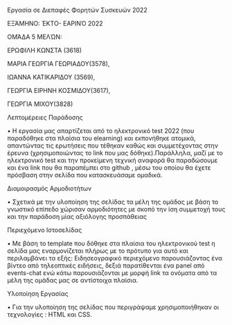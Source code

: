 Εργασία σε Διεπαφές
Φορητών Συσκευών 
2022


ΕΞΆΜΗΝΟ: ΈΚΤΟ- ΕΑΡΙΝΌ 2022


ΟΜΆΔΑ 5 ΜΕΛΏΝ: 

ΕΡΩΦΙΛΗ ΚΩΝΣΤΑ (3618)

ΜΑΡΙΑ ΓΕΩΡΓΙΑ ΓΕΩΡΙΑΔΟΥ(3578),

ΙΩΆΝΝΑ ΚΑΤΙΚΑΡΙΔΟΥ (3569),

ΓΕΩΡΓΙΑ ΕΙΡΗΝΗ ΚΟΣΜΙΔΟΥ(3617),

ΓΕΩΡΓΙΑ ΜΙΧΟΥ(3828) 

Λεπτομέρειες Παράδοσης

• Η εργασία μας απαρτίζεται από το ηλεκτρονικό test 2022 
(που παραδόθηκε στα πλαίσια του elearning) και 
εκπονήθηκε ατομικά, απαντώντας τις ερωτήσεις που 
τέθηκαν καθώς και συμμετέχοντας στην έρευνα 
(χρησιμοποιώντας το link που μας δόθηκε).Παράλληλα, 
μαζί με το ηλεκτρονικό test και την προκείμενη τεχνική 
αναφορά θα παραδώσουμε και ένα link που θα 
παραπέμπει στο github , μέσω του οποίου θα έχετε 
πρόσβαση στην σελίδα που κατασκευάσαμε ομαδικά.

Διαμοιρασμός Αρμοδιοτήτων

• Σχετικά με την υλοποίηση της σελίδας τα μέλη της ομάδας 
με βάση το γνωστικό επίπεδο χώρισαν αρμοδιότητες με 
σκοπό την ίση συμμετοχή τους και την παράδοση μίας 
αξιόλογης προσπάθειας

Περιεχόμενο Ιστοσελίδας

• Με βάση το template που δόθηκε στα πλαίσια του 
ηλεκτρονικού test η σελίδα μας εναρμονίζεται πλήρως με το 
πρότυπο για αυτό και περιλαμβάνει τα εξής: 
Ειδησεογραφικό περιεχόμενο παρουσιάζοντας ένα βίντεο 
από τηλεοπτικές ειδήσεις, δεξιά παρατίθενται ένα 
panel από events-chat ενώ κάτω παρουσιάζονται με 
μορφή link τα ονόματα από τα μέλη της ομάδας μας σε 
αντίστοιχα πλαίσια.

Υλοποίηση Εργασίας

• Για την υλοποίηση της σελίδας που περιγράψαμε 
χρησιμοποιήθηκαν οι τεχνολογίες : HTML και CSS.